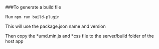 ###To generate a build file

Run `npm run build-plugin`

This will use the package.json name and version

Then copy the *umd.min.js and *css file to the server/build folder of the host app
